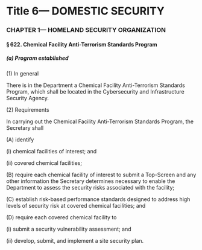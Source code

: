
# Title 6— DOMESTIC SECURITY
### CHAPTER 1— HOMELAND SECURITY ORGANIZATION
#### § 622. Chemical Facility Anti-Terrorism Standards Program
##### (a) Program established

(1) In general

There is in the Department a Chemical Facility Anti-Terrorism Standards Program, which shall be located in the Cybersecurity and Infrastructure Security Agency.

(2) Requirements

In carrying out the Chemical Facility Anti-Terrorism Standards Program, the Secretary shall

(A) identify

(i) chemical facilities of interest; and

(ii) covered chemical facilities;

(B) require each chemical facility of interest to submit a Top-Screen and any other information the Secretary determines necessary to enable the Department to assess the security risks associated with the facility;

(C) establish risk-based performance standards designed to address high levels of security risk at covered chemical facilities; and

(D) require each covered chemical facility to

(i) submit a security vulnerability assessment; and

(ii) develop, submit, and implement a site security plan.
